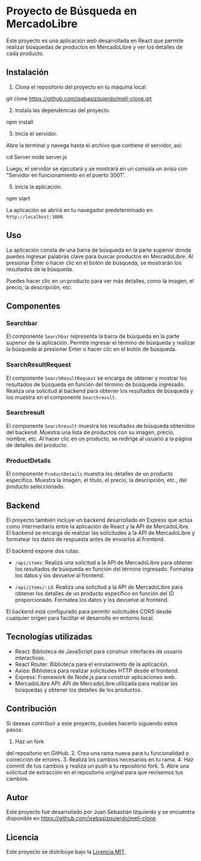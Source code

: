 # Proyecto de Búsqueda en MercadoLibre

Este proyecto es una aplicación web desarrollada en React que permite realizar búsquedas de productos en MercadoLibre y ver los detalles de cada producto.

## Instalación

1. Clona el repositorio del proyecto en tu máquina local.

git clone https://github.com/jsebasizquierdo/meli-clone.git

2. Instala las dependencias del proyecto.

npm install

3. Inicia el servidor.

Abre la terminal y navega hasta el archivo que contiene el servidor, así:

cd Server
node server.js

Luego, el servidor se ejecutará y se mostrará en un consola un aviso con "Servidor en funcionamiento en el puerto 3001".

5. Inicia la aplicación.

npm start

La aplicación se abrirá en tu navegador predeterminado en `http://localhost:3000`.

## Uso

La aplicación consta de una barra de búsqueda en la parte superior donde puedes ingresar palabras clave para buscar productos en MercadoLibre. Al presionar Enter o hacer clic en el botón de búsqueda, se mostrarán los resultados de la búsqueda.

Puedes hacer clic en un producto para ver más detalles, como la imagen, el precio, la descripción, etc.

## Componentes

### Searchbar

El componente `Searchbar` representa la barra de búsqueda en la parte superior de la aplicación. Permite ingresar el término de búsqueda y realizar la búsqueda al presionar Enter o hacer clic en el botón de búsqueda.

### SearchResultRequest

El componente `SearchResultRequest` se encarga de obtener y mostrar los resultados de búsqueda en función del término de búsqueda ingresado. Realiza una solicitud al backend para obtener los resultados de búsqueda y los muestra en el componente `Searchresult`.

### Searchresult

El componente `Searchresult` muestra los resultados de búsqueda obtenidos del backend. Muestra una lista de productos con su imagen, precio, nombre, etc. Al hacer clic en un producto, se redirige al usuario a la página de detalles del producto.

### ProductDetails

El componente `ProductDetails` muestra los detalles de un producto específico. Muestra la imagen, el título, el precio, la descripción, etc., del producto seleccionado.

## Backend

El proyecto también incluye un backend desarrollado en Express que actúa como intermediario entre la aplicación de React y la API de MercadoLibre. El backend se encarga de realizar las solicitudes a la API de MercadoLibre y formatear los datos de respuesta antes de enviarlos al frontend.

El backend expone dos rutas:

- `/api/items`: Realiza una solicitud a la API de MercadoLibre para obtener los resultados de búsqueda en función del término ingresado. Formatea los datos y los devuelve al frontend.

- `/api/items/:id`: Realiza una solicitud a la API de MercadoLibre para obtener los detalles de un producto específico en función del ID proporcionado. Formatea los datos y los devuelve al frontend.

El backend está configurado para permitir solicitudes CORS desde cualquier origen para facilitar el desarrollo en entorno local.

## Tecnologías utilizadas

- React: Biblioteca de JavaScript para construir interfaces de usuario interactivas.
- React Router: Biblioteca para el enrutamiento de la aplicación.
- Axios: Biblioteca para realizar solicitudes HTTP desde el frontend.
- Express: Framework de Node.js para construir aplicaciones web.
- MercadoLibre API: API de MercadoLibre utilizada para realizar las búsquedas y obtener los detalles de los productos.

## Contribución

Si deseas contribuir a este proyecto, puedes hacerlo siguiendo estos pasos:

1. Haz un fork

del repositorio en GitHub. 2. Crea una rama nueva para tu funcionalidad o corrección de errores. 3. Realiza los cambios necesarios en tu rama. 4. Haz commit de tus cambios y realiza un push a tu repositorio fork. 5. Abre una solicitud de extracción en el repositorio original para que revisemos tus cambios.

## Autor

Este proyecto fue desarrollado por Juan Sebastián Izquierdo y se encuentra disponible en https://github.com/jsebasizquierdo/meli-clone.

## Licencia

Este proyecto se distribuye bajo la [Licencia MIT](https://opensource.org/licenses/MIT).

